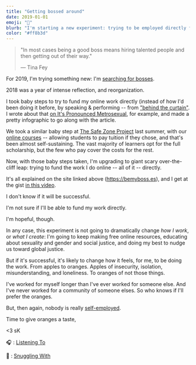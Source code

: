 ```yaml
---
title: "Getting bossed around"
date: 2019-01-01
emoji: "🍊"
blurb: "I'm starting a new experiment: trying to be employed directly for the work I do online."
color: "#ff8b3d"
---
```

> "In most cases being a good boss means hiring talented people and then getting out of their way."
>
> &mdash; Tina Fey

For 2019, I'm trying something new: I'm [searching for bosses](https://bemyboss.es).

2018 was a year of intense reflection, and reorganization.

I took baby steps to try to fund my online work directly (instead of how I'd been doing it before, by speaking &amp; performing -- from ["behind the curtain"](https://www.youtube.com/watch?v=YWyCCJ6B2WE). I wrote about that [on It's Pronounced Metrosexual](https://itspronouncedmetrosexual.com/2018/09/the-state-of-this-site-or-funding-online-work-in-2018-an-infographic/), for example, and made a pretty infographic to go along with the article.

We took a similar baby step at [The Safe Zone Project](https://thesafezoneproject.com) last summer, with our [online courses](https://thesafezoneproject.com/resources/courses/) -- allowing students to pay tuition if they chose, and that's been almost self-sustaining. The vast majority of learners opt for the full scholarship, but the few who pay cover the costs for the rest.

Now, with those baby steps taken, I'm upgrading to giant scary over-the-cliff leap: trying to fund the work I do online -- all of it -- directly.

It's all explained on the site linked above (https://bemyboss.es), and I get at the gist [in this video](https://www.youtube.com/watch?v=yAACizZsQjA&feature=youtu.be).

I don't know if it will be successful.

I'm not sure if I'll be able to fund my work directly.

I'm hopeful, though.

In any case, this experiment is not going to dramatically change _how I work_, or _what I create_: I'm going to keep making free online resources, educating about sexuality and gender and social justice, and doing my best to nudge us toward global justice.

But if it's successful, it's likely to change how it feels, for me, to be doing the work. From apples to oranges. Apples of insecurity, isolation, misunderstanding, and loneliness. To oranges of not those things.

I've worked for myself longer than I've ever worked for someone else. And I've never worked for a community of someone elses. So who knows if I'll prefer the oranges.

But, then again, nobody is really [self-employed](https://samkillermann.com/self-employed/).

Time to give oranges a taste,

<3 sK

🎧 : [Listening To](https://open.spotify.com/track/7b1PDaZvnxGParUPi9ViRJ?si=YjqCEavHSRGDvBvw_QgaIg)

🐶 : [Snuggling With](https://www.instagram.com/p/BsBcLANhlnw/)
